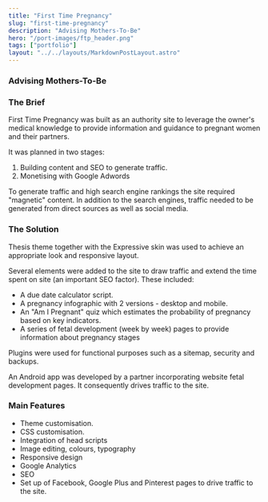 ```yaml
---
title: "First Time Pregnancy"
slug: "first-time-pregnancy"
description: "Advising Mothers-To-Be"
hero: "/port-images/ftp_header.png"
tags: ["portfolio"]
layout: "../../layouts/MarkdownPostLayout.astro"
---
```


### Advising Mothers-To-Be

### The Brief

First Time Pregnancy was built as an authority site to leverage the owner's medical knowledge to provide information and guidance to pregnant women and their partners.

It was planned in two stages:

1. Building content and SEO to generate traffic.
2. Monetising with Google Adwords

To generate traffic and high search engine rankings the site required "magnetic" content. In addition to the search engines, traffic needed to be generated from direct sources as well as social media.

### The Solution

Thesis theme together with the Expressive skin was used to achieve an appropriate look and responsive layout.

Several elements were added to the site to draw traffic and extend the time spent on site (an important SEO factor). These included:

- A due date calculator script.
- A pregnancy infographic with 2 versions - desktop and mobile.
- An "Am I Pregnant" quiz which estimates the probability of pregnancy based on key indicators.
- A series of fetal development (week by week) pages to provide information about pregnancy stages

Plugins were used for functional purposes such as a sitemap, security and backups.

An Android app was developed by a partner incorporating website fetal development pages. It consequently drives traffic to the site.

### Main Features

- Theme customisation.
- CSS customisation.
- Integration of head scripts
- Image editing, colours, typography
- Responsive design
- Google Analytics
- SEO
- Set up of Facebook, Google Plus and Pinterest pages to drive traffic to the site.
